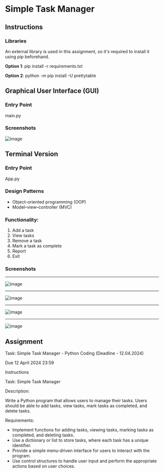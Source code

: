 # Simple Task Manager

## Instructions

### Libraries
An external library is used in this assignment, so it's required to install it using pip beforehand.

**Option 1**: pip install -r requirements.txt

**Option 2**: python -m pip install -U prettytable

## Graphical User Interface (GUI)
### Entry Point
main.py

### Screenshots
![image](https://github.com/harryguiacorn/Introduction-to-Generative-AI-Part-1/assets/1398153/ed947818-2ad6-4233-b5bd-a8aa5de7749a)


## Terminal Version
### Entry Point
App.py

### Design Patterns
* Object-oriented programming (OOP)
* Model–view–controller (MVC)

### Functionality: 
1. Add a task
2. View tasks
3. Remove a task
4. Mark a task as complete
5. Report
6. Exit

### Screenshots
***
![image](https://github.com/harryguiacorn/Introduction-to-Generative-AI-Part-1/assets/1398153/c669500a-58e1-4fa8-b4c2-a312c0ff68d6)
***
![image](https://github.com/harryguiacorn/Introduction-to-Generative-AI-Part-1/assets/1398153/93f99185-8447-4a63-ac6c-5244be758ad4)
***
![image](https://github.com/harryguiacorn/Introduction-to-Generative-AI-Part-1/assets/1398153/47884993-9614-460a-9ee6-e989e081deb0)
***
![image](https://github.com/harryguiacorn/Introduction-to-Generative-AI-Part-1/assets/1398153/b4e199b2-8e62-4505-9cae-4b28548766a3)



## Assignment
Task: Simple Task Manager - Python Coding (Deadline - 12.04.2024)

Due 12 April 2024 23:59

Instructions

Task: Simple Task Manager

Description:

Write a Python program that allows users to manage their tasks. Users should be able to add tasks, view tasks, mark tasks as completed, and delete tasks.

Requirements:

* Implement functions for adding tasks, viewing tasks, marking tasks as completed, and deleting tasks.
* Use a dictionary or list to store tasks, where each task has a unique identifier.
* Provide a simple menu-driven interface for users to interact with the program.
* Use control structures to handle user input and perform the appropriate actions based on user choices.
